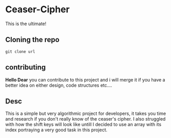 # Ceaser-Cipher
This is the ultimate!


## Cloning the repo
`
 git clone url
`
## contributing

**Hello Dear**
you can contribute to this project and i will merge it if you have a better idea on either design, code structures etc....

## Desc
This is a simple but very algorithmic project for developers, it takes you time and research if you don't really know of the ceaser's cipher.
I also struggled with how the shift keys will look like untill I decided to use an array with its index portraying a very good task in this project.